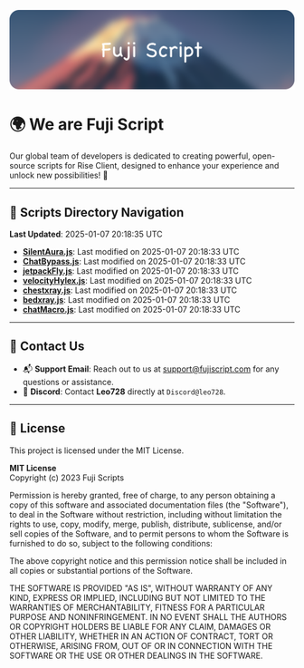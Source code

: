![Banner](.github/b.webp)

# 🌍 **We are Fuji Script**

Our global team of developers is dedicated to creating powerful, open-source scripts for Rise Client, designed to enhance your experience and unlock new possibilities! 🌟

---
<!-- SCRIPTS_NAVIGATION_START -->
## 📂 **Scripts Directory Navigation**

**Last Updated**: 2025-01-07 20:18:35 UTC

- **[SilentAura.js](scripts/SilentAura.js)**: Last modified on 2025-01-07 20:18:33 UTC
- **[ChatBypass.js](scripts/ChatBypass.js)**: Last modified on 2025-01-07 20:18:33 UTC
- **[jetpackFly.js](scripts/jetpackFly.js)**: Last modified on 2025-01-07 20:18:33 UTC
- **[velocityHylex.js](scripts/velocityHylex.js)**: Last modified on 2025-01-07 20:18:33 UTC
- **[chestxray.js](scripts/chestxray.js)**: Last modified on 2025-01-07 20:18:33 UTC
- **[bedxray.js](scripts/bedxray.js)**: Last modified on 2025-01-07 20:18:33 UTC
- **[chatMacro.js](scripts/chatMacro.js)**: Last modified on 2025-01-07 20:18:33 UTC

<!-- SCRIPTS_NAVIGATION_END -->

---

## 💬 **Contact Us**  
- 📬 **Support Email**: Reach out to us at [support@fujiscript.com](mailto:support@fujiscript.com) for any questions or assistance.  
- 💬 **Discord**: Contact **Leo728** directly at `Discord@leo728`.

---

## 📜 **License**

This project is licensed under the MIT License.  

**MIT License**  
Copyright (c) 2023 Fuji Scripts  

Permission is hereby granted, free of charge, to any person obtaining a copy of this software and associated documentation files (the "Software"), to deal in the Software without restriction, including without limitation the rights to use, copy, modify, merge, publish, distribute, sublicense, and/or sell copies of the Software, and to permit persons to whom the Software is furnished to do so, subject to the following conditions:  

The above copyright notice and this permission notice shall be included in all copies or substantial portions of the Software.  

THE SOFTWARE IS PROVIDED "AS IS", WITHOUT WARRANTY OF ANY KIND, EXPRESS OR IMPLIED, INCLUDING BUT NOT LIMITED TO THE WARRANTIES OF MERCHANTABILITY, FITNESS FOR A PARTICULAR PURPOSE AND NONINFRINGEMENT. IN NO EVENT SHALL THE AUTHORS OR COPYRIGHT HOLDERS BE LIABLE FOR ANY CLAIM, DAMAGES OR OTHER LIABILITY, WHETHER IN AN ACTION OF CONTRACT, TORT OR OTHERWISE, ARISING FROM, OUT OF OR IN CONNECTION WITH THE SOFTWARE OR THE USE OR OTHER DEALINGS IN THE SOFTWARE.  
